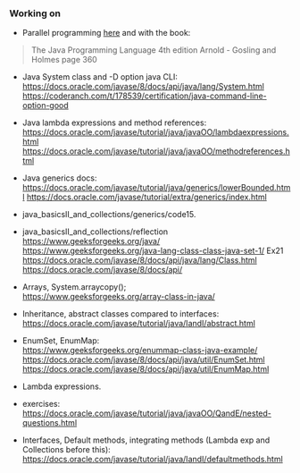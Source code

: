 ### Working on

- Parallel programming [here](https://docs.oracle.com/javase/tutorial/essential/concurrency/simple.html) and with the book:

> The Java Programming Language 4th edition Arnold - Gosling and Holmes page 360

- Java System class and -D option java CLI: <br>
https://docs.oracle.com/javase/8/docs/api/java/lang/System.html
https://coderanch.com/t/178539/certification/java-command-line-option-good


- Java lambda expressions and method references: <br>
https://docs.oracle.com/javase/tutorial/java/javaOO/lambdaexpressions.html
https://docs.oracle.com/javase/tutorial/java/javaOO/methodreferences.html


- Java generics docs: <br>
https://docs.oracle.com/javase/tutorial/java/generics/lowerBounded.html
https://docs.oracle.com/javase/tutorial/extra/generics/index.html
- java_basicsII_and_collections/generics/code15. <br>


- java_basicsII_and_collections/reflection <br>
https://www.geeksforgeeks.org/java/
https://www.geeksforgeeks.org/java-lang-class-class-java-set-1/ Ex21
https://docs.oracle.com/javase/8/docs/api/java/lang/Class.html
https://docs.oracle.com/javase/8/docs/api/

- Arrays, System.arraycopy(); <br>
https://www.geeksforgeeks.org/array-class-in-java/

- Inheritance, abstract classes compared to interfaces: <br>
https://docs.oracle.com/javase/tutorial/java/IandI/abstract.html

- EnumSet, EnumMap: <br>
https://www.geeksforgeeks.org/enummap-class-java-example/
https://docs.oracle.com/javase/8/docs/api/java/util/EnumSet.html
https://docs.oracle.com/javase/8/docs/api/java/util/EnumMap.html

- Lambda expressions.

- exercises: <br>
https://docs.oracle.com/javase/tutorial/java/javaOO/QandE/nested-questions.html

- Interfaces, Default methods, integrating methods
(Lambda exp and Collections before this):
 https://docs.oracle.com/javase/tutorial/java/IandI/defaultmethods.html
